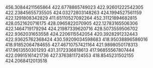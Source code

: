 456.30844211565864
422.6778865749023
422.92601222542305
422.23845655735505
424.03272803148263
424.1994527561159
422.1291808342829
411.65110527092264
452.31121894682815
428.0521620716175
428.0965822070905
422.12783165506306
422.1464719179294
424.21987339620716
428.5073559506702
422.9362031653558
424.2206115542054
420.3928291232443
422.93625762368424
430.59209034598683
418.95038896586016
418.91852064784655
427.46710757421164
421.9898050178313
417.9613550301293
431.3172336818613
417.96855567807444
422.09915161421736
427.3763811724553
418.8545231502155
424.2068412013518